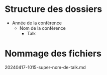 # Structure des dossiers

- Année de la conférence
  - Nom de la conférence
    - Talk

# Nommage des fichiers

 20240417-1015-super-nom-de-talk.md